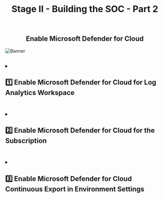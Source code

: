 <br>

<h1 align="center">Stage II - Building the SOC - Part 2</h1>

<br>

<h2 align="center"> Enable Microsoft Defender for Cloud</h2>

![Banner](https://github.com/user-attachments/assets/48a4e854-204f-422e-8287-301a1f768062)
<br />
<br />

<details close> 
<summary> <h2>1️⃣ Enable Microsoft Defender for Cloud for Log Analytics Workspace</h2> </summary>
<br>

Open Microsoft Defender for Cloud:

<br>

![azure portal](https://github.com/user-attachments/assets/075f495e-6c91-4b9a-996e-ebadfd86db66)

<br>

Go to **"Environment settings"** ➜ Expand the ```∨``` next to the **"Cyber Lab"** Subscription.

All the way on the right side of the **"LAW-Cyber-Lab"** line ➜ click on ```...``` ➜ and then **"Edit settings"**:

<br>

![azure portal](https://github.com/user-attachments/assets/55241b3a-6338-42e9-890e-f69c0f027472)

<br>

First we'll go to the **"Defender plans"** tab.

We'll **Turn On** MDC for **"Servers"** and also for **"SQL servers on machines"** ➜ since we do have a SQL Server instance.

<br>

>   <details close> 
>   
> **<summary> 💡 </summary>**
> 
> This will allow us to **Collect Logs** from these resources.
> 
>   </details>

<br>

Make sure you click the 💾 **Save** button:

Then we'll go to the **"Data collection"** tab ➜ and check **"All Events"**

<br>

![azure portal](https://github.com/user-attachments/assets/27dbab3a-ab4e-4d7e-8c7d-51f0b2e04e32)

<br>

>   <details close> 
>   
> **<summary> 💡 </summary>**
> 
> This will allow us to **Collect All Events from the Windows Security Log**.
> 
> Which is like the **Windows Event Viewer**, where we can see people attempting to **Log Into our Windows Machines over the Internet**.
> 
> We're going to be able to **Collect Logs** from that and then **Forward Them to this Log Analytics Workspace**.
> 
>   </details>

<br>

Again ➜ click the 💾 **Save** button.

<br>

  </details>

<h2></h2>

<details close> 
<summary> <h2>2️⃣ Enable Microsoft Defender for Cloud for the Subscription</h2> </summary>
<br>

Back to **MDC** ➜ **"Environment settings"** blade.

This time for the **"Cyber Lab"** Subscription line ➜ click on ```...``` ➜ and then **"Edit settings"**:

<br>

![azure portal](https://github.com/user-attachments/assets/997c7114-f007-459a-aa1c-020ef5116616)

<br>

Under the **"Defender Plans"** Blade ➜ we'll **Turn On** MDC for **"Servers"**, **"Databases"**, **"Storage"** & **"Key Vault"**.

<br>

>   <details close> 
>   
> **<summary> 💡 </summary>**
> 
> We'll create a **Storage Account** and **Key Vault** instances in a subsequent lab.
> 
>   </details>

<br>

![azure portal](https://github.com/user-attachments/assets/bfdebca1-ca31-49c6-88a0-3511c02c4d1a)

<br>

Next to **"Databases"** ➜ click on **"Select Types >"** ➜ make sure **"SQL servers on Machines"** is toggled **ON**.

All else toggled **OFF** ➜ then click **"Continue"**

<br>

![azure portal](https://github.com/user-attachments/assets/5d37e956-0721-4b59-94a3-c8e599d77a49)

<br>

We'll now configure **"Servers"** ➜ under the **"Monitoring coverage"** tab ➜ and click on **"Settings >"**

Make sure that all the way to the right ➜ the **"Status"** for all 4 Components is toggled **ON**

<br>

![azure portal](https://github.com/user-attachments/assets/1e299c5d-c9a4-43c7-9747-27f1caf8ec50)

<br>

Now still on that same page ➜ under **"Configuration"** for the **Log Analytics agent** ➜ click on **"Edit configuration"** 

And for the **Workspace selection** ➜ pick our actual ```LAW-Cyber-Lab``` Workspace.

<br>

>   <details close> 
>   
> **<summary> 💡 </summary>**
> 
> We don't want it to automatically create a new LAW ➜ we want to use the one we created.
> 
> We're basically onboarding our Virtual Machines to our LAW and then forward the Logs to it
> 
>   </details>

<br>

Make sure you click **"Apply"** and then 💾 **Continue**:

<br>

![azure portal](https://github.com/user-attachments/assets/c5515754-abd1-4416-b509-40ba54a0274e)

<br>

After that ➜ we'll click on the 💾 **Save** button to save the **Defender plans for the Subscription**

<br>

>   <details close> 
>   
> **<summary> 💡 Note</summary>**
> 
> If you accidentally saved before configuring the LAW agent: Go back and change to custom, then go through your resources and delete resources that were automatically provisioned in the processes. 
> 
> To avoid future mixups, make sure there is only ONE LAW.
> 
>   </details>

<br>

  </details>

<h2></h2>

<details close> 
<summary> <h2>3️⃣ Enable Microsoft Defender for Cloud Continuous Export in Environment Settings</h2> </summary>
<br>

Still inside the **"Edit settings"** for the Subscription ➜ we'll go to the **"Continous export"** blade now.

Click on the **"Log Analytics workspace"** tab ➜ and make sure **"Export enabled"** is **Turned On**:

<br>

>   <details close> 
>   
> **<summary> 💡 </summary>**
> 
> Doing this will **Export Alerts into our LAW** so we can **Query Them Later**.
> 
> So if **Defender for Cloud** discovers there's some problem with our Environment, like a **Brute-Force Attack** going on, or there's a **Poor Configuration** for example ➜ MDC will **Export those Alerts into our LAW** ➜ which will let us **Query Them Later**
> 
>   </details>

<br>

![azure portal](https://github.com/user-attachments/assets/cbd01204-5576-4fa0-bba3-02d0271b0b69)

<br>

So we'll enable ☑️ **Exported data types** for all of the following options:

<br>

>   <details close> 
>   
> **<summary> 💡 </summary>**
> 
> We haven't actually configured **"Regulatory compliance"** yet, but we'll do that in a future lab.
> 
> This will basically enable **NIST 800-53** for our Environment to see what controls are missing in certain areas.
> 
>   </details>

<br>

![azure portal](https://github.com/user-attachments/assets/ab98095e-5298-40ae-b74f-615e9a1ffdf2)

<br>

For the **"Export configuration"** option let's just configure it to our **Resource group** ```RG-Cyber-Lab```

And also for the **"Export target"** we'll select our **Target Workspace** ```LAW-Cyber-Lab-01```

<br>

>   <details close> 
>   
> **<summary> 💡 </summary>**
> 
> This is the target workspace where we want to **Export the Alerts to** ➜ so we have to select our **LAW**.
> 
>   </details>

<br>

We'll then click 💾 **Save**

<br>

![azure portal](https://github.com/user-attachments/assets/2b3f4190-ca2f-44c2-9013-a949d787e282)

  </details>

<h2></h2>

<br>

<br>

<br>

<br>

<br>

<br>

<br>
  
<br>
